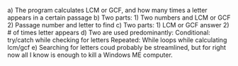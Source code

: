 a) The program calculates LCM or GCF, and how many times a letter appears in a certain passage
b) Two parts: 1) Two numbers and LCM or GCF 2) Passage number and letter to find
c) Two parts: 1) LCM or GCF answer 2) # of times letter appears
d) Two are used predominantly: Conditional: try/catch while checking for letters Repeated: While loops while calculating lcm/gcf
e) Searching for letters coud probably be streamlined, but for right now all I know is enough to kill a Windows ME computer.

